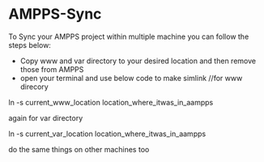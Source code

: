 # AMPPS-Sync

To Sync your AMPPS project within multiple machine you can follow the steps below:
* Copy www and var directory to your desired location and then remove those from AMPPS
* open your terminal and use below code to make simlink
//for www direcory

ln -s current_www_location location_where_itwas_in_aampps 

again for var directory

ln -s current_var_location location_where_itwas_in_aampps 


do the same things on other machines too
